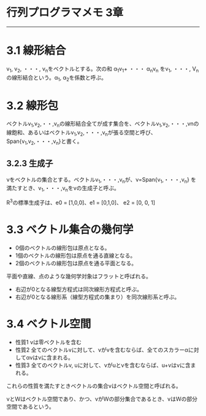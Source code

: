# 行列プログラマメモ 3章

---
# 3.1 線形結合
v<sub>1</sub>, v<sub>2</sub>, ・・・, v<sub>n</sub>をベクトルとする。次の和
α<sub>1</sub>v<sub>1</sub>+ ・・・ α<sub>n</sub>v<sub>n</sub> をv<sub>1</sub>, ・・・, V<sub>n</sub>の線形結合という。α<sub>1</sub>, α<sub>2</sub>を係数と呼ぶ。

# 3.2 線形包
ベクトルv<sub>1</sub>,v<sub>2</sub>,・・,v<sub>n</sub>の線形結合全てが成す集合を、ベクトルv<sub>1</sub>,v<sub>2</sub>,・・・,vnの線飽和、あるいはベクトルv<sub>1</sub>,v<sub>2</sub>,・・・,v<sub>n</sub>が張る空間と呼び、
Span{v<sub>1</sub>,v<sub>2</sub>,・・・,v<sub>n</sub>}と書く。


## 3.2.3 生成子
νをベクトルの集合とする。ベクトルv<sub>1</sub>,・・・,v<sub>n</sub>が、ν=Span{v<sub>1</sub>,・・・,v<sub>n</sub>} を満たすとき、v<sub>1</sub>,・・・,v<sub>n</sub>をνの生成子と呼ぶ。

R<sup>3</sup>の標準生成子は、e0 = [1,0,0]、e1 = [0,1,0]、 e2 = [0, 0, 1]

# 3.3 ベクトル集合の幾何学
- 0個のベクトルの線形包は原点となる。
- 1個のベクトルの線形包は原点を通る直線となる。
- 2個のベクトルの線形包は原点を通る平面となる。

平面や直線、点のような幾何学対象はフラットと呼ばれる。

- 右辺が0となる線型方程式は同次線形方程式と呼ぶ。
- 右辺が0となる線形系（線型方程式の集まり）を同次線形系と呼ぶ。

# 3.4 ベクトル空間
- 性質1 νは零ベクトルを含む
- 性質2 全てのベクトルvに対して、νがvを含むならば、全てのスカラーαに対してαvはνに含まれる。
- 性質3 全てのベクトルv, uに対して、νがuとvを含むならば、u+vはνに含まれる。

これらの性質を満たすときベクトルの集合νはベクトル空間と呼ばれる。

νとＷはベクトル空間であり、かつ、νがＷの部分集合であるとき、νはＷの部分空間であるという。

